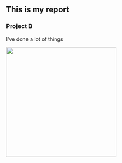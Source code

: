 ## This is my report

### Project B

I've done a lot of things

<img height="300" src="/Users/valentina.kiryushkina/WebstormProjects/untitled/images/actress.jpeg" width="300"/>